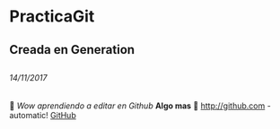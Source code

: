 # PracticaGit
## Creada en Generation <h2>
###### 14/11/2017 <h6>

:evergreen_tree:
*Wow aprendiendo a editar en Github*
**Algo mas**
 :red_circle:
http://github.com - automatic!
[GitHub](http://github.com)
